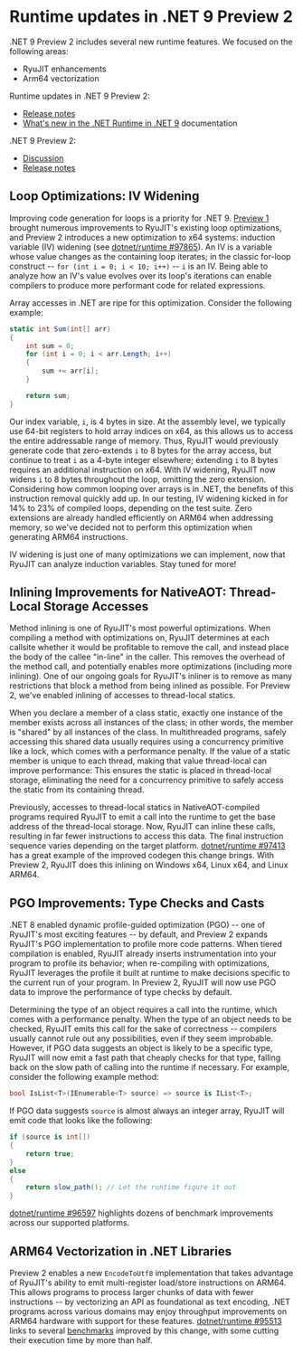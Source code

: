 # Runtime updates in .NET 9 Preview 2

.NET 9 Preview 2 includes several new runtime features. We focused on the following areas:

- RyuJIT enhancements
- Arm64 vectorization

Runtime updates in .NET 9 Preview 2:

- [Release notes](https://github.com/dotnet/core/blob/main/release-notes/9.0/preview/preview2/runtime.md)
- [What's new in the .NET Runtime in .NET 9](https://learn.microsoft.com/dotnet/core/whats-new/dotnet-9/overview) documentation

.NET 9 Preview 2:

- [Discussion](https://aka.ms/dotnet/9/preview2)
- [Release notes](https://github.com/dotnet/core/blob/main/release-notes/9.0/preview/preview2/README.md)


## Loop Optimizations: IV Widening

Improving code generation for loops is a priority for .NET 9. [Preview 1](../preview1/runtime.md) brought numerous improvements to RyuJIT's existing loop optimizations, and Preview 2 introduces a new optimization to x64 systems: induction variable (IV) widening (see [dotnet/runtime #97865](https://github.com/dotnet/runtime/pull/97865)). An IV is a variable whose value changes as the containing loop iterates; in the classic for-loop construct -- `for (int i = 0; i < 10; i++)` -- `i` is an IV. Being able to analyze how an IV's value evolves over its loop's iterations can enable compilers to produce more performant code for related expressions.

Array accesses in .NET are ripe for this optimization. Consider the following example:
```csharp
static int Sum(int[] arr)
{
    int sum = 0;
    for (int i = 0; i < arr.Length; i++)
    {
        sum += arr[i];
    }

    return sum;
}
```

Our index variable, `i`, is 4 bytes in size. At the assembly level, we typically use 64-bit registers to hold array indices on x64, as this allows us to access the entire addressable range of memory. Thus, RyuJIT would previously generate code that zero-extends `i` to 8 bytes for the array access, but continue to treat `i` as a 4-byte integer elsewhere; extending `i` to 8 bytes requires an additional instruction on x64. With IV widening, RyuJIT now widens `i` to 8 bytes throughout the loop, omitting the zero extension. Considering how common looping over arrays is in .NET, the benefits of this instruction removal quickly add up. In our testing, IV widening kicked in for 14% to 23% of compiled loops, depending on the test suite. Zero extensions are already handled efficiently on ARM64 when addressing memory, so we've decided not to perform this optimization when generating ARM64 instructions.

IV widening is just one of many optimizations we can implement, now that RyuJIT can analyze induction variables. Stay tuned for more!

## Inlining Improvements for NativeAOT: Thread-Local Storage Accesses

Method inlining is one of RyuJIT's most powerful optimizations. When compiling a method with optimizations on, RyuJIT determines at each callsite whether it would be profitable to remove the call, and instead place the body of the callee "in-line" in the caller. This removes the overhead of the method call, and potentially enables more optimizations (including more inlining). One of our ongoing goals for RyuJIT's inliner is to remove as many restrictions that block a method from being inlined as possible. For Preview 2, we've enabled inlining of accesses to thread-local statics.

When you declare a member of a class static, exactly one instance of the member exists across all instances of the class; in other words, the member is "shared" by all instances of the class. In multithreaded programs, safely accessing this shared data usually requires using a concurrency primitive like a lock, which comes with a performance penalty. If the value of a static member is unique to each thread, making that value thread-local can improve performance: This ensures the static is placed in thread-local storage, eliminating the need for a concurrency primitive to safely access the static from its containing thread.

Previously, accesses to thread-local statics in NativeAOT-compiled programs required RyuJIT to emit a call into the runtime to get the base address of the thread-local storage. Now, RyuJIT can inline these calls, resulting in far fewer instructions to access this data. The final instruction sequence varies depending on the target platform. [dotnet/runtime #97413](https://github.com/dotnet/runtime/pull/97910) has a great example of the improved codegen this change brings. With Preview 2, RyuJIT does this inlining on Windows x64, Linux x64, and Linux ARM64.

## PGO Improvements: Type Checks and Casts

.NET 8 enabled dynamic profile-guided optimization (PGO) -- one of RyuJIT's most exciting features -- by default, and Preview 2 expands RyuJIT's PGO implementation to profile more code patterns. When tiered compilation is enabled, RyuJIT already inserts instrumentation into your program to profile its behavior; when re-compiling with optimizations, RyuJIT leverages the profile it built at runtime to make decisions specific to the current run of your program. In Preview 2, RyuJIT will now use PGO data to improve the performance of type checks by default.

Determining the type of an object requires a call into the runtime, which comes with a performance penalty. When the type of an object needs to be checked, RyuJIT emits this call for the sake of correctness -- compilers usually cannot rule out any possibilities, even if they seem improbable. However, if PGO data suggests an object is likely to be a specific type, RyuJIT will now emit a fast path that cheaply checks for that type, falling back on the slow path of calling into the runtime if necessary. For example, consider the following example method:

```csharp
bool IsList<T>(IEnumerable<T> source) => source is IList<T>;
```

If PGO data suggests `source` is almost always an integer array, RyuJIT will emit code that looks like the following:

```csharp
if (source is int[])
{
    return true;
}
else
{
    return slow_path(); // Let the runtime figure it out
}
```

[dotnet/runtime #96597](https://github.com/dotnet/runtime/pull/96597) highlights dozens of benchmark improvements across our supported platforms.

## ARM64 Vectorization in .NET Libraries

Preview 2 enables a new `EncodeToUtf8` implementation that takes advantage of RyuJIT's ability to emit multi-register load/store instructions on ARM64. This allows programs to process larger chunks of data with fewer instructions -- by vectorizing an API as foundational as text encoding, .NET programs across various domains may enjoy throughput improvements on ARM64 hardware with support for these features. [dotnet/runtime #95513](https://github.com/dotnet/runtime/pull/95513) links to several [benchmarks](https://github.com/dotnet/perf-autofiling-issues/issues/27114) improved by this change, with some cutting their execution time by more than half.